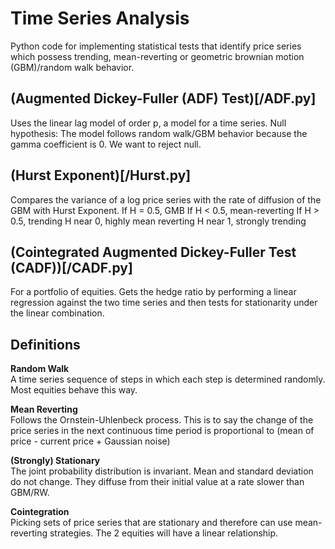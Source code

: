 # Time Series Analysis
Python code for implementing statistical tests that identify price series which possess trending, mean-reverting or 
geometric brownian motion (GBM)/random walk behavior.

## (Augmented Dickey-Fuller (ADF) Test)[/ADF.py]
Uses the linear lag model of order p, a model for a time series.
Null hypothesis: The model follows random walk/GBM behavior because the gamma coefficient is 0.
We want to reject null.

## (Hurst Exponent)[/Hurst.py]
Compares the variance of a log price series with the rate of diffusion of the GBM with Hurst Exponent.
If H = 0.5, GMB
If H < 0.5, mean-reverting
If H > 0.5, trending
H near 0, highly mean reverting
H near 1, strongly trending

## (Cointegrated Augmented Dickey-Fuller Test (CADF))[/CADF.py]
For a portfolio of equities. Gets the hedge ratio by performing a linear regression against the two time series and then
tests for stationarity under the linear combination.

## Definitions
**Random Walk**\
A time series sequence of steps in which each step is determined randomly. Most equities behave this way.

**Mean Reverting**\
Follows the Ornstein-Uhlenbeck process. This is to say the change of the price series in the next continuous time
period is proportional to (mean of price - current price + Gaussian noise)

**(Strongly) Stationary**\
The joint probability distribution is invariant. Mean and standard deviation do not change. They diffuse from their 
initial value at a rate slower than GBM/RW.

**Cointegration**\
Picking sets of price series that are stationary and therefore can use mean-reverting strategies. The 2 equities will
have a linear relationship.
